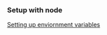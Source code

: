 ### Setup with node
[Setting up enviornment variables](https://codeburst.io/how-to-easily-set-up-node-environment-variables-in-your-js-application-d06740f9b9bd)  
